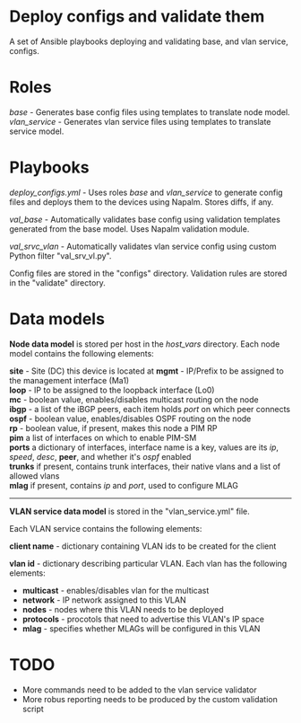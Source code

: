 # Deploy configs and validate them

A set of Ansible playbooks deploying and validating base, and vlan service, configs.

# Roles

*base* - Generates base config files using templates to translate node model.  
*vlan_service* - Generates vlan service files using templates to translate service model.  

# Playbooks

*deploy_configs.yml* - Uses roles *base* and *vlan_service* to generate config files and deploys them to the devices using Napalm. Stores diffs, if any.

*val_base* - Automatically validates base config using validation templates generated from the base model. Uses Napalm validation module.

*val_srvc_vlan* - Automatically validates vlan service config using custom Python filter "val_srv_vl.py". 

Config files are stored in the "configs" directory.
Validation rules are stored in the "validate" directory.

# Data models

**Node data model** is stored per host in the *host_vars* directory. Each node model contains the following elements:

__site__ - Site (DC) this device is located at
__mgmt__ - IP/Prefix to be assigned to the management interface (Ma1)  
__loop__ - IP to be assigned to the loopback interface (Lo0)  
__mc__ - boolean value, enables/disables multicast routing on the node  
__ibgp__ - a list of the iBGP peers, each item holds *port* on which peer connects
__ospf__ - boolean value, enables/disables OSPF routing on the node  
__rp__ - boolean value, if present, makes this node a PIM RP  
__pim__ a list of interfaces on which to enable PIM-SM  
__ports__ a dictionary of interfaces, interface name is a key, values are its _ip_, _speed_, _desc_, __peer__, and whether it's _ospf_ enabled  
__trunks__ if present, contains trunk interfaces, their native vlans and a list of allowed vlans  
__mlag__ if present, contains _ip_ and _port_, used to configure MLAG  

---

**VLAN service data model** is stored in the "vlan_service.yml" file.

Each VLAN service contains the following elements:

__client name__ - dictionary containing VLAN ids to be created for the client

__vlan id__ - dictionary describing particular VLAN. Each vlan has the following elements:
* __multicast__ - enables/disables vlan for the multicast
* __network__ - IP network assigned to this VLAN
* __nodes__ - nodes where this VLAN needs to be deployed
* __protocols__ - procotols that need to advertise this VLAN's IP space
* __mlag__ - specifies whether MLAGs will be configured in this VLAN

# TODO

* More commands need to be added to the vlan service validator
* More robus reporting needs to be produced by the custom validation script